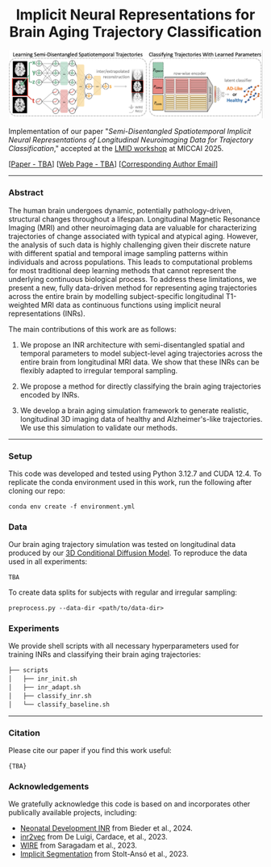 <div align="center">
  
# Implicit Neural Representations for Brain Aging Trajectory Classification

</div>

<p align="center">
<img src="fig/workflow.png?raw=true" width="800">
</p>

Implementation of our paper "_Semi-Disentangled Spatiotemporal Implicit Neural Representations of Longitudinal Neuroimaging Data for Trajectory Classification_," accepted at the [LMID workshop](https://ldtm-miccai.github.io/lmid2025/) at MICCAI 2025.

[[Paper - TBA]()] [[Web Page - TBA]()] [[Corresponding Author Email](mailto:agampreet.aulakh@ucalgary.ca?subject=INR%20trajectory%20classification)]

---
### Abstract
The human brain undergoes dynamic, potentially pathology-driven, structural changes throughout a lifespan. Longitudinal Magnetic Resonance Imaging (MRI) and other neuroimaging data are valuable for characterizing trajectories of change associated with typical and atypical aging. However, the analysis of such data is highly challenging given their discrete nature with different spatial and temporal image sampling patterns within individuals and across populations. This leads to computational problems for most traditional deep learning methods that cannot represent the underlying continuous biological process. To address these limitations, we present a new, fully data-driven method for representing aging trajectories across the entire brain by modelling subject-specific longitudinal T1-weighted MRI data as continuous functions using implicit neural representations (INRs).

The main contributions of this work are as follows:
1. We propose an INR architecture with semi-disentangled spatial and temporal parameters to model subject-level aging trajectories across the entire brain from longitudinal MRI data. We show that these INRs can be flexibly adapted to irregular temporal sampling.

2. We propose a method for directly classifying the brain aging trajectories encoded by INRs.

3. We develop a brain aging simulation framework to generate realistic, longitudinal 3D imaging data of healthy and Alzheimer's-like trajectories. We use this simulation to validate our methods.

---
### Setup
This code was developed and tested using Python 3.12.7 and CUDA 12.4. To replicate the conda environment used in this work, run the following after cloning our repo:
```
conda env create -f environment.yml
```
### Data
Our brain aging trajectory simulation was tested on longitudinal data produced by our [3D Conditional Diffusion Model](https://github.com/wilmsm/lightweightbraindiff).
To reproduce the data used in all experiments:
```
TBA
```

To create data splits for subjects with regular and irregular sampling:
```
preprocess.py --data-dir <path/to/data-dir>
```
### Experiments
We provide shell scripts with all necessary hyperparameters used for training INRs and classifying their brain aging trajectories:
```bash
├── scripts
│   ├── inr_init.sh
│   ├── inr_adapt.sh
│   ├── classify_inr.sh
│   └── classify_baseline.sh
```
---
### Citation
Please cite our paper if you find this work useful:
```
{TBA}
```

### Acknowledgements
We gratefully acknowledge this code is based on and incorporates other publically available projects, including:

- [Neonatal Development INR](https://github.com/FlorentinBieder/Neonatal-Development-INR) from Bieder et al., 2024.
- [inr2vec](https://github.com/CVLAB-Unibo/inr2vec) from De Luigi, Cardace, et al., 2023.
- [WIRE](https://github.com/vishwa91/wire) from Saragadam et al., 2023.
- [Implicit Segmentation](https://github.com/NILOIDE/Implicit_segmentation) from Stolt-Ansó et al., 2023.
